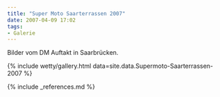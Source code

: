 ```yaml
---
title: "Super Moto Saarterrassen 2007"
date: 2007-04-09 17:02
tags: 
- Galerie
---
```

Bilder vom DM Auftakt in Saarbrücken.

{% include wetty/gallery.html data=site.data.Supermoto-Saarterrassen-2007 %}

{% include _references.md %}

